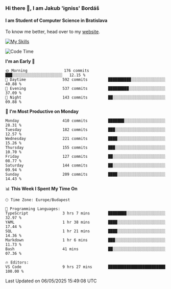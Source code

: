 ### Hi there 👋, I am Jakub 'igniss' Bordáš

#### I am Student of Computer Science in Bratislava
To know me better, head over to my [website](https://bordas.sk).

[![My Skills](https://skillicons.dev/icons?i=js,typescript,html,css,figma,svelte,vue,next,postgresql,nest,express,nodejs)](https://bordas.sk)


<!--START_SECTION:waka-->
![Code Time](http://img.shields.io/badge/Code%20Time-1%2C872%20hrs%2038%20mins-blue)

**I'm an Early 🐤** 

```text
🌞 Morning                176 commits         ███░░░░░░░░░░░░░░░░░░░░░░   12.15 % 
🌆 Daytime                592 commits         ██████████░░░░░░░░░░░░░░░   40.88 % 
🌃 Evening                537 commits         █████████░░░░░░░░░░░░░░░░   37.09 % 
🌙 Night                  143 commits         ██░░░░░░░░░░░░░░░░░░░░░░░   09.88 % 
```
📅 **I'm Most Productive on Monday** 

```text
Monday                   410 commits         ███████░░░░░░░░░░░░░░░░░░   28.31 % 
Tuesday                  182 commits         ███░░░░░░░░░░░░░░░░░░░░░░   12.57 % 
Wednesday                221 commits         ████░░░░░░░░░░░░░░░░░░░░░   15.26 % 
Thursday                 155 commits         ███░░░░░░░░░░░░░░░░░░░░░░   10.70 % 
Friday                   127 commits         ██░░░░░░░░░░░░░░░░░░░░░░░   08.77 % 
Saturday                 144 commits         ██░░░░░░░░░░░░░░░░░░░░░░░   09.94 % 
Sunday                   209 commits         ████░░░░░░░░░░░░░░░░░░░░░   14.43 % 
```


📊 **This Week I Spent My Time On** 

```text
🕑︎ Time Zone: Europe/Budapest

💬 Programming Languages: 
TypeScript               3 hrs 7 mins        ████████░░░░░░░░░░░░░░░░░   32.97 % 
YAML                     1 hr 38 mins        ████░░░░░░░░░░░░░░░░░░░░░   17.44 % 
SQL                      1 hr 21 mins        ████░░░░░░░░░░░░░░░░░░░░░   14.36 % 
Markdown                 1 hr 6 mins         ███░░░░░░░░░░░░░░░░░░░░░░   11.73 % 
Bash                     41 mins             ██░░░░░░░░░░░░░░░░░░░░░░░   07.36 % 

🔥 Editors: 
VS Code                  9 hrs 27 mins       █████████████████████████   100.00 % 
```


 Last Updated on 06/05/2025 15:49:08 UTC
<!--END_SECTION:waka-->
